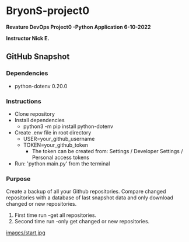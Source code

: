 # BryonS-project0

**Revature DevOps Project0 -Python Application 6-10-2022**

**Instructor Nick E.**

## GitHub Snapshot

### Dependencies

- python-dotenv 0.20.0
<!-- - requests 2.28.0 -->

### Instructions

- Clone repository
- Install dependencies
  - python3 -m pip install python-dotenv
- Create .env file in root directory
  - USER=your_github_username
  - TOKEN=your_github_token
    - The token can be created from: Settings / Developer Settings / Personal access tokens
- Run: 'python main.py' from the terminal

### Purpose

Create a backup of all your Github repositories. Compare changed repositories with a database of last snapshot data and only download changed or new repositories.

1. First time run -get all repositories.
2. Second time run -only get changed or new repositories.

[images/start.jpg](images/start.jpg '=250x250')
